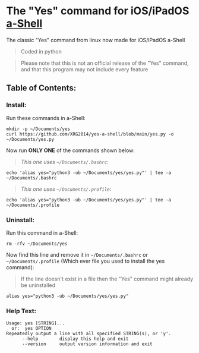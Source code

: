 # The "Yes" command for iOS/iPadOS [a-Shell](https://holzschu.github.io/a-Shell_iOS)
The classic "Yes" command from linux now made for iOS/iPadOS a-Shell

> Coded in python

> Please note that this is not an official release of the "Yes" command, and that this program  may not include every feature

## Table of Contents:

### Install:

Run these commands in a-Shell:

```
mkdir -p ~/Documents/yes
curl https://github.com/XRG2014/yes-a-shell/blob/main/yes.py -o ~/Documents/yes.py
```

Now run **ONLY ONE** of the commands shown below:

> _This one uses ```~/Documents/.bashrc```_:

```
echo 'alias yes="python3 -ub ~/Documents/yes/yes.py"' | tee -a ~/Documents/.bashrc
```

> _This one uses ```~/Documents/.profile```_:

```
echo 'alias yes="python3 -ub ~/Documents/yes/yes.py"' | tee -a ~/Documents/.profile
```

### Uninstall:

Run this command in a-Shell:

```
rm -rfv ~/Documents/yes
```

Now find this line and remove it in ```~/Documents/.bashrc``` or ```~/Documents/.profile``` (Which ever file you used to install the yes command):

> If the line doesn't exist in a file then the "Yes" command might already be uninstalled

```
alias yes="python3 -ub ~/Documents/yes/yes.py"
```

### Help Text:

```
Usage: yes [STRING]...
  or:  yes OPTION
Repeatedly output a line with all specified STRING(s), or 'y'.
      --help        display this help and exit
      --version     output version information and exit
```
